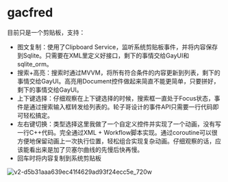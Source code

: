 # gacfred
目前只是一个剪贴板，支持：

- 图文复制：使用了Clipboard Service，监听系统剪贴板事件，并将内容保存到Sqlite。只需要在XML里定义好接口，剩下的事情交给GayUI和sqlite_orm。
- 搜索+高亮：搜索时通过MVVM，将所有符合条件的内容更新到列表，剩下的事情交给GayUI。高亮用Document控件做起来简直不能更简单，只要拼好<Doc>，剩下的事情交给GayUI。
- 上下键选择：仔细观察在上下键选择的时候，搜索框一直处于Focus状态，事件是通过搜索输入框转发给列表的。轮子哥设计的事件API只需要一行代码即可轻松搞定。
- 左右键切换：类型选择这里我做了一个自定义控件并实现了一个动画，没有写一行C++代码。完全通过XML + Workflow脚本实现。通过coroutine可以很方便地保留动画上一次执行位置，轻松组合实现复杂动画。仔细观察的话，应该能看出来是加了贝塞尔曲线的先慢后快再慢。
- 回车时将内容复制到系统剪贴板


![v2-d5b31aaa639ec41f4629ad93f24ecc5e_720w](https://github.com/roodkcab/gacfred/assets/1700820/f6e54250-d6c5-4f8d-bad9-c62dcc5a60f6)
